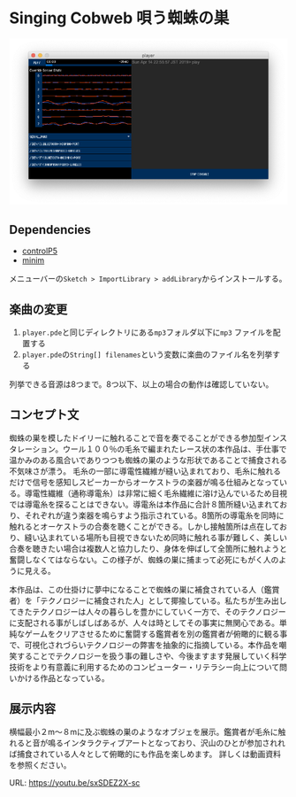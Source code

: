 # Singing Cobweb  唄う蜘蛛の巣

![Thumbnail](asset/image.png)

## Dependencies
- [controlP5](http://www.sojamo.de/libraries/controlP5/)
- [minim](http://code.compartmental.net/minim/)

メニューバーの`Sketch > ImportLibrary > addLibrary`からインストールする。

## 楽曲の変更

1. `player.pde`と同じディレクトリにある`mp3`フォルダ以下に`mp3` ファイルを配置する
2. `player.pde`の`String[] filenames`という変数に楽曲のファイル名を列挙する

列挙できる音源は8つまで。8つ以下、以上の場合の動作は確認していない。

## コンセプト文

蜘蛛の巣を模したドイリーに触れることで音を奏でることができる参加型インスタレーション。ウール１００％の毛糸で編まれたレース状の本作品は、手仕事で温かみのある風合いでありつつも蜘蛛の巣のような形状であることで捕食される不気味さが漂う。
毛糸の一部に導電性繊維が縫い込まれており、毛糸に触れるだけで信号を感知しスピーカーからオーケストラの楽器が鳴る仕組みとなっている。導電性繊維（通称導電糸）は非常に細く毛糸繊維に溶け込んでいるため目視では導電糸を探ることはできない。導電糸は本作品に合計８箇所縫い込まれており、それぞれが違う楽器を鳴らすよう指示されている。8箇所の導電糸を同時に触れるとオーケストラの合奏を聴くことができる。しかし接触箇所は点在しており、縫い込まれている場所も目視できないため同時に触れる事が難しく、美しい合奏を聴きたい場合は複数人と協力したり、身体を伸ばして全箇所に触れようと奮闘しなくてはならない。この様子が、蜘蛛の巣に捕まって必死にもがく人のように見える。

本作品は、この仕掛けに夢中になることで蜘蛛の巣に補食されている人（鑑賞者）を「テクノロジーに補食された人」として揶揄している。私たちが生み出してきたテクノロジーは人々の暮らしを豊かにしていく一方で、そのテクノロジーに支配される事がしばしばあるが、人々は時としてその事実に無関心である。単純なゲームをクリアさせるために奮闘する鑑賞者を別の鑑賞者が俯瞰的に観る事で、可視化されづらいテクノロジーの弊害を抽象的に指摘している。本作品を嘲笑することでテクノロジーを扱う事の難しさや、今後ますます発展していく科学技術をより有意義に利用するためのコンピューター・リテラシー向上について問いかける作品となっている。

## 展示内容
横幅最小２m〜８mに及ぶ蜘蛛の巣のようなオブジェを展示。鑑賞者が毛糸に触れると音が鳴るインタラクティブアートとなっており、沢山のひとが参加されれば捕食されている人々として俯瞰的にも作品を楽しめます。
詳しくは動画資料を参照ください。

URL:   https://youtu.be/sxSDEZ2X-sc
